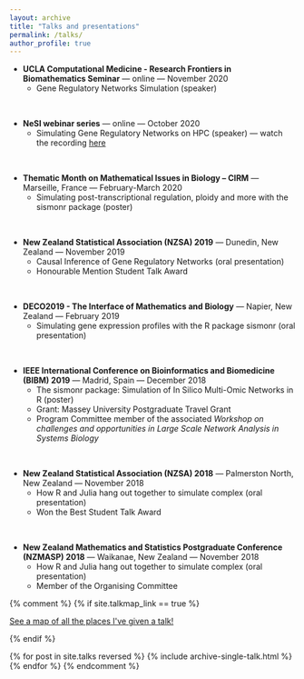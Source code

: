 ```yaml
---
layout: archive
title: "Talks and presentations"
permalink: /talks/
author_profile: true
---
```


* **UCLA Computational Medicine - Research Frontiers in Biomathematics Seminar** &mdash; online &mdash; November 2020
  * Gene Regulatory Networks Simulation (speaker)

&nbsp;  


* **NeSI webinar series** &mdash; online &mdash; October 2020
  * Simulating Gene Regulatory Networks on HPC (speaker) &mdash; watch the recording [here](https://www.youtube.com/watch?v=ydeeOlGOC4U)

&nbsp;  


* **Thematic Month on Mathematical Issues in Biology – CIRM** &mdash; Marseille, France &mdash; February-March 2020
  * Simulating post-transcriptional regulation, ploidy and more with the sismonr package (poster)

&nbsp;  


* **New Zealand Statistical Association (NZSA) 2019** &mdash; Dunedin, New Zealand &mdash; November 2019
  * Causal Inference of Gene Regulatory Networks (oral presentation)
  * Honourable Mention Student Talk Award

&nbsp;  

* **DECO2019 - The Interface of Mathematics and Biology** &mdash; Napier, New Zealand &mdash; February 2019
  * Simulating gene expression profiles with the R package sismonr (oral presentation)

&nbsp;  

* **IEEE International Conference on Bioinformatics and Biomedicine (BIBM) 2019** &mdash; Madrid, Spain &mdash; December 2018
  * The sismonr package: Simulation of In Silico Multi-Omic Networks in R (poster)
  * Grant: Massey University Postgraduate Travel Grant
  * Program Committee member of the associated *Workshop on challenges and opportunities in Large Scale Network Analysis in Systems Biology*

&nbsp;  

* **New Zealand Statistical Association (NZSA) 2018** &mdash; Palmerston North, New Zealand &mdash; November 2018
  * How R and Julia hang out together to simulate complex (oral presentation)
  * Won the Best Student Talk Award

&nbsp;  

* **New Zealand Mathematics and Statistics Postgraduate Conference (NZMASP) 2018** &mdash; Waikanae, New Zealand &mdash; November 2018
  * How R and Julia hang out together to simulate complex (oral presentation)
  * Member of the Organising Committee

{% comment %}
{% if site.talkmap_link == true %}

<p style="text-decoration:underline;"><a href="/talkmap.html">See a map of all the places I've given a talk!</a></p>

{% endif %}

{% for post in site.talks reversed %}
  {% include archive-single-talk.html %}
{% endfor %}
{% endcomment %}
